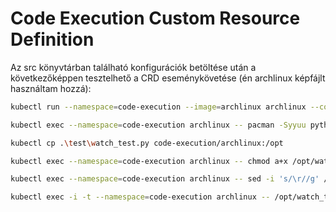 # Code Execution Custom Resource Definition

Az src könyvtárban található konfigurációk betöltése után a következőképpen tesztelhető a CRD eseménykövetése (én archlinux képfájlt használtam hozzá):

```sh
kubectl run --namespace=code-execution --image=archlinux archlinux --command "/bin/sleep" "infinity"
```
```sh
kubectl exec --namespace=code-execution archlinux -- pacman -Syyuu python python-kubernetes --noconfirm
```
```sh
kubectl cp .\test\watch_test.py code-execution/archlinux:/opt
```
```sh
kubectl exec --namespace=code-execution archlinux -- chmod a+x /opt/watch_test.py
```
```sh
kubectl exec --namespace=code-execution archlinux -- sed -i 's/\r//g' /opt/watch_test.py
```
```sh
kubectl exec -i -t --namespace=code-execution archlinux -- /opt/watch_test.py
```